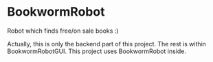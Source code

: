 # BookwormRobot
Robot which finds free/on sale books :) 


Actually, this is only the backend part of this project. The rest is within BookwormRobotGUI. This project uses BookwormRobot inside. 
